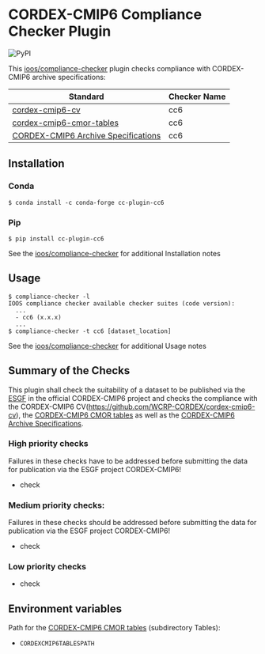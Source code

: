 # CORDEX-CMIP6 Compliance Checker Plugin

![PyPI](https://img.shields.io/pypi/v/cc-plugin-cc6?label=pypi%20package)

This [ioos/compliance-checker](https://github.com/ioos/compliance-checker) plugin checks compliance with CORDEX-CMIP6 archive specifications:

| Standard                                                                                             | Checker Name |
| ---------------------------------------------------------------------------------------------------- | ------------ |
| [cordex-cmip6-cv](https://github.com/WCRP-CORDEX/cordex-cmip6-cv)         |  cc6         |
| [cordex-cmip6-cmor-tables](https://github.com/WCRP-CORDEX/cordex-cmip6-cmor-tables)|  cc6         |
| [CORDEX-CMIP6 Archive Specifications](https://doi.org/10.5281/zenodo.10961069) | cc6 |

## Installation

### Conda

```shell
$ conda install -c conda-forge cc-plugin-cc6
```

### Pip

```shell
$ pip install cc-plugin-cc6
```

See the [ioos/compliance-checker](https://github.com/ioos/compliance-checker#installation) for additional Installation notes

## Usage

```shell
$ compliance-checker -l
IOOS compliance checker available checker suites (code version):
  ...
  - cc6 (x.x.x)
  ...
$ compliance-checker -t cc6 [dataset_location]
```

See the [ioos/compliance-checker](https://github.com/ioos/compliance-checker) for additional Usage notes


## Summary of the Checks
This plugin shall check the suitability of a dataset to be published via the [ESGF](https://esgf-data.dkrz.de/projects/esgf-dkrz/) in the official CORDEX-CMIP6 project and checks the compliance with the CORDEX-CMIP6 CV(https://github.com/WCRP-CORDEX/cordex-cmip6-cv), the [CORDEX-CMIP6 CMOR tables](https://github.com/WCRP-CORDEX/cordex-cmip6-cmor-tables) as well as the [CORDEX-CMIP6 Archive Specifications](https://doi.org/10.5281/zenodo.10961069).

### High priority checks
Failures in these checks have to be addressed before submitting the data for publication via the ESGF project CORDEX-CMIP6!

- check


### Medium priority checks:
Failures in these checks should be addressed before submitting the data for publication via the ESGF project CORDEX-CMIP6!

- check


### Low priority checks

- check


## Environment variables
Path for the [CORDEX-CMIP6 CMOR tables](https://github.com/WCRP-CORDEX/cordex-cmip6-cmor-tables) (subdirectory Tables):
- `CORDEXCMIP6TABLESPATH`
